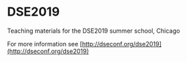 # DSE2019

Teaching materials for the DSE2019 summer school, Chicago

For more information see [http://dseconf.org/dse2019](http://dseconf.org/dse2019)
